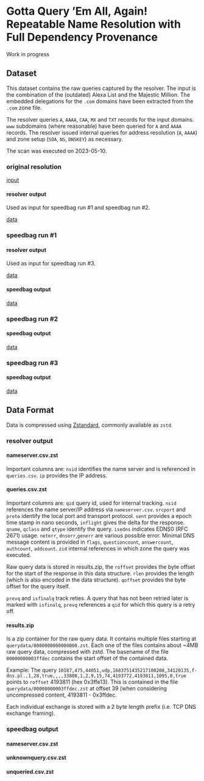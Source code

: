 # Gotta Query ’Em All, Again! Repeatable Name Resolution with Full Dependency Provenance

Work in progress

## Dataset

This dataset contains the raw queries captured by the resolver.
The input is the combination of the (outdated) Alexa List and the Majestic Million.
The embedded delegations for the `.com` domains have been extracted from the `.com` zone file.

The resolver queries `A`, `AAAA`, `CAA`, `MX` and `TXT` records for the input domains.
`www` subdomains (where reasonable) have been queried for `A` and `AAAA` records.
The resolver issued internal queries for address resolution (`A`, `AAAA`) and zone setup (`SOA`, `NS`, `DNSKEY`) as necessary.

The scan was executed on 2023-05-10.

### original resolution
[input](https://alcatraz.net.in.tum.de/naab-anrw2023/inputlist.zst)

#### resolver output
Used as input for speedbag run #1 and speedbag run #2.

[data](https://alcatraz.net.in.tum.de/naab-anrw2023/original/resolveout/)

### speedbag run #1


#### resolver output
Used as input for speedbag run #3.

[data](https://alcatraz.net.in.tum.de/naab-anrw2023/speedbag-run1/resolveout/)

#### speedbag output

[data](https://alcatraz.net.in.tum.de/naab-anrw2023/speedbag-run1/speedbagout/)

### speedbag run #2

#### speedbag output

[data](https://alcatraz.net.in.tum.de/naab-anrw2023/speedbag-run2/speedbagout/)

### speedbag run #3

#### speedbag output

[data](https://alcatraz.net.in.tum.de/naab-anrw2023/speedbag-run3/speedbagout/)

## Data Format

Data is compressed using [Zstandard](https://facebook.github.io/zstd/), commonly available as `zstd`.

### resolver output

#### nameserver.csv.zst
Important columns are:
`nsid` identifies the name server and is referenced in `queries.csv`.
`ip` provides the IP address.

#### queries.csv.zst
Important columns are:
`qid` query id, used for internal tracking.
`nsid` references the name server/IP address via `nameserver.csv`.
`srcport` and `proto` identify the local port and transport protocol.
`sent` provides a epoch time stamp in nano seconds, `inflight` gives the delta for the response.
`qname`, `qclass` and `qtype` identify the query.
`isedns` indicates EDNS0 (RFC 2671) usage.
`neterr`, `dnserr`,`generr` are various possible error.
Minimal DNS message content is provided in `flags`, `questioncount`, `answercount`, `authcount`, `addcount`.
`zid` internal references in which zone the query was executed.

Raw query data is stored in results.zip, the `roffset` provides the byte offset for the start of the response in this data structure.
`rlen` provides the length (which is also encoded in the data structure).
`qoffset` provides the byte offset for the query itself.

`prevq` and `isfinalq` track reties.
A query that has not been retried later is marked with `isfinalq`, `prevq` references a `qid` for which this query is a retry off.

#### results.zip

Is a zip container for the raw query data.
It contains multiple files starting at `querydata/0000000000000000.zst`.
Each one of the files contains about ~4MB raw query data, compressed with zstd.
The basename of the file `00000000003ffdec` contains the start offset of the contained data.

Example: The query `10187,475,44051,udp,1683751435217100208,34120135,f-dns.pl.,1,28,true,,,,33808,1,2,9,15,74,4193772,4193811,1095,0,true` points to `roffset` 4193811 (hex 0x3ffe13). This is contained in the file `querydata/00000000003ffdec.zst` at offset 39 (when considering uncompressed content, 4193811 - 0x3ffdec.

Each individual exchange is stored with a 2 byte length prefix (i.e. TCP DNS exchange framing).

### speedbag output

#### nameserver.csv.zst

#### unknownquery.csv.zst

#### unqueried.csv.zst
